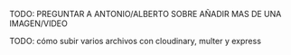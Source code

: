 TODO: PREGUNTAR A ANTONIO/ALBERTO SOBRE AÑADIR MAS DE UNA IMAGEN/VIDEO

TODO: cómo subir varios archivos con cloudinary, multer y express
